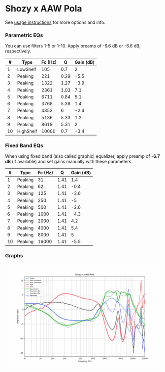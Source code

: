 # Shozy x AAW Pola
See [usage instructions](https://github.com/jaakkopasanen/AutoEq#usage) for more options and info.

### Parametric EQs
You can use filters 1-5 or 1-10. Apply preamp of -6.6 dB or -6.6 dB, respectively.

|   # | Type      |   Fc (Hz) |    Q |   Gain (dB) |
|-----|-----------|-----------|------|-------------|
|   1 | LowShelf  |       105 | 0.7  |         2   |
|   2 | Peaking   |       221 | 0.29 |        -5.5 |
|   3 | Peaking   |      1322 | 1.27 |        -3.9 |
|   4 | Peaking   |      2361 | 1.03 |         7.1 |
|   5 | Peaking   |      6711 | 0.84 |         5.1 |
|   6 | Peaking   |      3768 | 5.38 |         1.4 |
|   7 | Peaking   |      4353 | 6    |        -2.4 |
|   8 | Peaking   |      5136 | 5.33 |         1.2 |
|   9 | Peaking   |      8619 | 5.31 |         2   |
|  10 | HighShelf |     10000 | 0.7  |        -3.4 |

### Fixed Band EQs
When using fixed band (also called graphic) equalizer, apply preamp of **-6.7 dB** (if available) and set gains manually with these parameters.

|   # | Type    |   Fc (Hz) |    Q |   Gain (dB) |
|-----|---------|-----------|------|-------------|
|   1 | Peaking |        31 | 1.41 |         1.4 |
|   2 | Peaking |        62 | 1.41 |        -0.4 |
|   3 | Peaking |       125 | 1.41 |        -3.6 |
|   4 | Peaking |       250 | 1.41 |        -5   |
|   5 | Peaking |       500 | 1.41 |        -2.6 |
|   6 | Peaking |      1000 | 1.41 |        -4.3 |
|   7 | Peaking |      2000 | 1.41 |         4.2 |
|   8 | Peaking |      4000 | 1.41 |         5.4 |
|   9 | Peaking |      8000 | 1.41 |         5   |
|  10 | Peaking |     16000 | 1.41 |        -5.5 |

### Graphs
![](./Shozy%20x%20AAW%20Pola.png)
